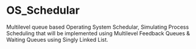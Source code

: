 # OS_Schedular
Multilevel queue based Operating System Schedular, 
Simulating Process Scheduling  that will be implemented using
Multilevel Feedback Queues & Waiting Queues using Singly Linked List.
